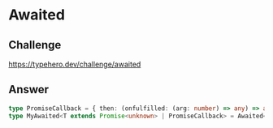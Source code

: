 # Awaited

## Challenge

https://typehero.dev/challenge/awaited

## Answer

```ts
type PromiseCallback = { then: (onfulfilled: (arg: number) => any) => any };
type MyAwaited<T extends Promise<unknown> | PromiseCallback> = Awaited<T>;
```